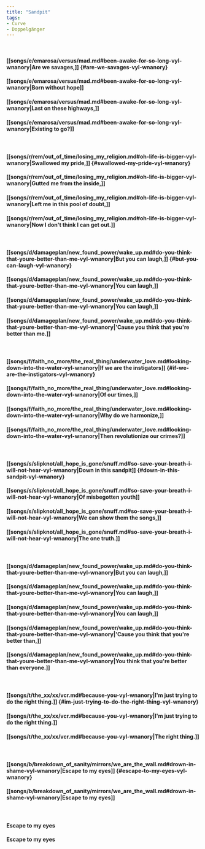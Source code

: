 ```yaml
---
title: "Sandpit"
tags:
- Curve
- Doppelgänger
---
```

&nbsp;
#### [[songs/e/emarosa/versus/mad.md#been-awake-for-so-long-vyl-wnanory|Are we savages,]] {#are-we-savages-vyl-wnanory}
#### [[songs/e/emarosa/versus/mad.md#been-awake-for-so-long-vyl-wnanory|Born without hope]]
#### [[songs/e/emarosa/versus/mad.md#been-awake-for-so-long-vyl-wnanory|Last on these highways,]]
#### [[songs/e/emarosa/versus/mad.md#been-awake-for-so-long-vyl-wnanory|Existing to go?]]
&nbsp;
#### [[songs/r/rem/out_of_time/losing_my_religion.md#oh-life-is-bigger-vyl-wnanory|Swallowed my pride,]] {#swallowed-my-pride-vyl-wnanory}
#### [[songs/r/rem/out_of_time/losing_my_religion.md#oh-life-is-bigger-vyl-wnanory|Gutted me from the inside,]]
#### [[songs/r/rem/out_of_time/losing_my_religion.md#oh-life-is-bigger-vyl-wnanory|Left me in this pool of doubt,]]
#### [[songs/r/rem/out_of_time/losing_my_religion.md#oh-life-is-bigger-vyl-wnanory|Now I don't think I can get out.]]
&nbsp;
#### [[songs/d/damageplan/new_found_power/wake_up.md#do-you-think-that-youre-better-than-me-vyl-wnanory|But you can laugh,]] {#but-you-can-laugh-vyl-wnanory}
#### [[songs/d/damageplan/new_found_power/wake_up.md#do-you-think-that-youre-better-than-me-vyl-wnanory|You can laugh,]]
#### [[songs/d/damageplan/new_found_power/wake_up.md#do-you-think-that-youre-better-than-me-vyl-wnanory|You can laugh,]]
#### [[songs/d/damageplan/new_found_power/wake_up.md#do-you-think-that-youre-better-than-me-vyl-wnanory|'Cause you think that you're better than me.]]
&nbsp;
#### [[songs/f/faith_no_more/the_real_thing/underwater_love.md#looking-down-into-the-water-vyl-wnanory|If we are the instigators]] {#if-we-are-the-instigators-vyl-wnanory}
#### [[songs/f/faith_no_more/the_real_thing/underwater_love.md#looking-down-into-the-water-vyl-wnanory|Of our times,]]
#### [[songs/f/faith_no_more/the_real_thing/underwater_love.md#looking-down-into-the-water-vyl-wnanory|Why do we harmonize,]]
#### [[songs/f/faith_no_more/the_real_thing/underwater_love.md#looking-down-into-the-water-vyl-wnanory|Then revolutionize our crimes?]]
&nbsp;
#### [[songs/s/slipknot/all_hope_is_gone/snuff.md#so-save-your-breath-i-will-not-hear-vyl-wnanory|Down in this sandpit]] {#down-in-this-sandpit-vyl-wnanory}
#### [[songs/s/slipknot/all_hope_is_gone/snuff.md#so-save-your-breath-i-will-not-hear-vyl-wnanory|Of misbegotten youth]]
#### [[songs/s/slipknot/all_hope_is_gone/snuff.md#so-save-your-breath-i-will-not-hear-vyl-wnanory|We can show them the songs,]]
#### [[songs/s/slipknot/all_hope_is_gone/snuff.md#so-save-your-breath-i-will-not-hear-vyl-wnanory|The one truth.]]
&nbsp;
#### [[songs/d/damageplan/new_found_power/wake_up.md#do-you-think-that-youre-better-than-me-vyl-wnanory|But you can laugh,]]
#### [[songs/d/damageplan/new_found_power/wake_up.md#do-you-think-that-youre-better-than-me-vyl-wnanory|You can laugh,]]
#### [[songs/d/damageplan/new_found_power/wake_up.md#do-you-think-that-youre-better-than-me-vyl-wnanory|You can laugh,]]
#### [[songs/d/damageplan/new_found_power/wake_up.md#do-you-think-that-youre-better-than-me-vyl-wnanory|'Cause you think that you're better than,]]
#### [[songs/d/damageplan/new_found_power/wake_up.md#do-you-think-that-youre-better-than-me-vyl-wnanory|You think that you're better than everyone.]]
&nbsp;
#### [[songs/t/the_xx/xx/vcr.md#because-you-vyl-wnanory|I'm just trying to do the right thing.]] {#im-just-trying-to-do-the-right-thing-vyl-wnanory}
#### [[songs/t/the_xx/xx/vcr.md#because-you-vyl-wnanory|I'm just trying to do the right thing.]]
#### [[songs/t/the_xx/xx/vcr.md#because-you-vyl-wnanory|The right thing.]]
&nbsp;
#### [[songs/b/breakdown_of_sanity/mirrors/we_are_the_wall.md#drown-in-shame-vyl-wnanory|Escape to my eyes]] {#escape-to-my-eyes-vyl-wnanory}
#### [[songs/b/breakdown_of_sanity/mirrors/we_are_the_wall.md#drown-in-shame-vyl-wnanory|Escape to my eyes]]
&nbsp;
#### Escape to my eyes
#### Escape to my eyes
